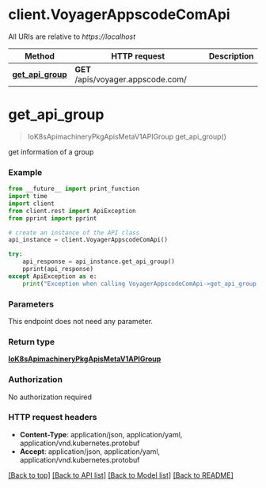 # client.VoyagerAppscodeComApi

All URIs are relative to *https://localhost*

Method | HTTP request | Description
------------- | ------------- | -------------
[**get_api_group**](VoyagerAppscodeComApi.md#get_api_group) | **GET** /apis/voyager.appscode.com/ | 


# **get_api_group**
> IoK8sApimachineryPkgApisMetaV1APIGroup get_api_group()



get information of a group

### Example 
```python
from __future__ import print_function
import time
import client
from client.rest import ApiException
from pprint import pprint

# create an instance of the API class
api_instance = client.VoyagerAppscodeComApi()

try: 
    api_response = api_instance.get_api_group()
    pprint(api_response)
except ApiException as e:
    print("Exception when calling VoyagerAppscodeComApi->get_api_group: %s\n" % e)
```

### Parameters
This endpoint does not need any parameter.

### Return type

[**IoK8sApimachineryPkgApisMetaV1APIGroup**](IoK8sApimachineryPkgApisMetaV1APIGroup.md)

### Authorization

No authorization required

### HTTP request headers

 - **Content-Type**: application/json, application/yaml, application/vnd.kubernetes.protobuf
 - **Accept**: application/json, application/yaml, application/vnd.kubernetes.protobuf

[[Back to top]](#) [[Back to API list]](../README.md#documentation-for-api-endpoints) [[Back to Model list]](../README.md#documentation-for-models) [[Back to README]](../README.md)


